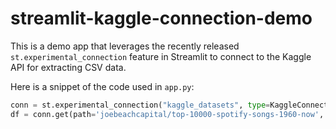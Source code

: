 # streamlit-kaggle-connection-demo
This is a demo app that leverages the recently released `st.experimental_connection` feature in Streamlit to connect to the Kaggle API for extracting CSV data.

Here is a snippet of the code used in `app.py`:

```python
conn = st.experimental_connection("kaggle_datasets", type=KaggleConnection)
df = conn.get(path='joebeachcapital/top-10000-spotify-songs-1960-now', filename='top_10000_1960-now.csv', ttl=3600)
